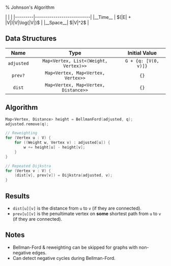 % Johnson's Algorithm

<div class="no-stretch">
|         |                           |
|---------|---------------------------|
|__Time__ | $(|E| + |V|)|V|\log{|V|}$ |
|__Space__| $|V|^2$                   |
</div>

## Data Structures
| Name       | Type                                  | Initial Value        |
|:----------:|:-------------------------------------:|:--------------------:|
| `adjusted` | `Map<Vertex, List<(Weight, Vertex)>>` | `G + {q: [V(0, v)]}` |
| `prev?`    | `Map<Vertex, Map<Vertex, Vertex>>`    | `{}`                 |
| `dist`     | `Map<Vertex, Map<Vertex, Distance>>`  | `{}`                 |

## Algorithm
```c++
Map<Vertex, Distance> height = BellmanFord(adjusted, q);
adjusted.remove(q);

// Reweighting
for (Vertex u : V) {
    for ((Weight w, Vertex v) : adjusted[u]) {
        w += height[u] - height[v];
    }
}

// Repeated Dijkstra
for (Vertex v : V) {
    (dist[v], prev[v]) = Dijkstra(adjusted, v);
}
```

## Results
- `dist[u][v]` is the distance from `u` to `v` (if they are connected).
- `prev[u][v]` is the penultimate vertex on **some** shortest path from `u` to `v` (if they are connected).

## Notes
- Bellman-Ford & reweighting can be skipped for graphs with non-negative edges.
- Can detect negative cycles during Bellman-Ford.
